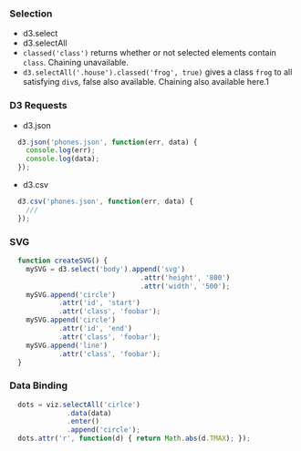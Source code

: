 ### Selection
+ d3.select
+ d3.selectAll
+ ```classed('class')``` returns whether or not selected elements contain ```class```. Chaining unavailable.
+ ```d3.selectAll('.house').classed('frog', true)``` gives a class ```frog``` to all satisfying ```div```s, false also available. Chaining also available here.1

### D3 Requests
+ d3.json
```javascript
  d3.json('phones.json', function(err, data) {
    console.log(err);
    console.log(data);
  });
```
+ d3.csv
```javascript
  d3.csv('phones.json', function(err, data) {
    ///
  });
```

### SVG
```javascript
  function createSVG() {
    mySVG = d3.select('body').append('svg')
                                .attr('height', '800')
                                .attr('width', '500');
    mySVG.append('circle')
            .attr('id', 'start')
            .attr('class', 'foobar');
    mySVG.append('circle')
            .attr('id', 'end')
            .attr('class', 'foobar');
    mySVG.append('line')
            .attr('class', 'foobar');
  }
```
### Data Binding
```javascript
  dots = viz.selectAll('cirlce')
              .data(data)
              .enter()
              .append('circle');
  dots.attr('r', function(d) { return Math.abs(d.TMAX); });
```